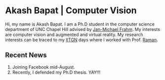 # Akash Bapat | Computer Vision
Hi, my name is Akash Bapat.
I am a Ph.D student in the computer science department of UNC Chapel Hill advised by <a href="http://frahm.web.unc.edu/">Jan-Michael Frahm</a>.
My interests are computer vision and augmented and virtual reality.
My research interests can be traced to my <a href="http://www.iitgn.ac.in/">IITGN</a> days where I worked with Prof. <a href="http://www.iitgn.ac.in/faculty/electrical/shanmuganathan.htm">Raman</a>.

## Recent News
1. Joining Facebook mid-August.
2. Recently, I defended my Ph.D thesis. YAY!!!
